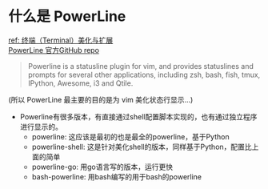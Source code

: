 # 什么是 PowerLine 
[ref: 终端（Terminal）美化与扩展](https://zyxin.xyz/blog/2019-07/BeautifyTerminal/)  
[PowerLine 官方GitHub repo](https://github.com/powerline/powerline)  

> Powerline is a statusline plugin for vim, and provides statuslines and prompts for several other applications, including zsh, bash, fish, tmux, IPython, Awesome, i3 and Qtile.  

(所以 PowerLine 最主要的目的是为 vim 美化状态行显示...)  
- Powerline有很多版本，有直接通过shell配置脚本实现的，也有通过独立程序进行显示的。
  - powerline: 这应该是最初的也是最全的powerline，基于Python
  - powerline-shell: 这是针对美化shell的版本，同样基于Python，配置比上面的简单
  - powerline-go: 用go语言写的版本，运行更快
  - bash-powerline: 用bash编写的用于bash的powerline
